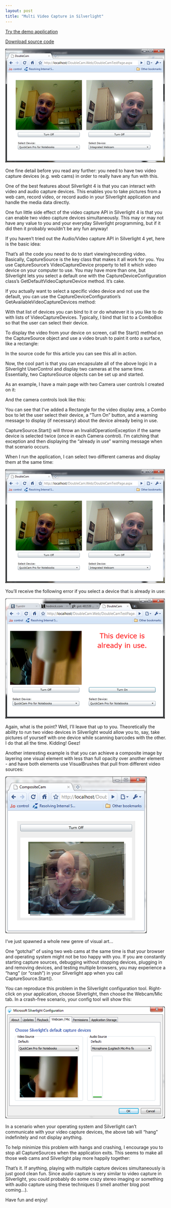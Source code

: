 ```yaml
---
layout: post
title: "Multi Video Capture in Silverlight"
---
```


<p><a href="http://kindohm.com/doublecam/" target="_blank">Try the demo application</a></p>
































































  
<p><a href="http://kindohm.com/doublecam/DoubleCam.zip" target="_blank">Download source code</a></p>
































































  
<p><img src="/hodsmedia/832399937_1.png" alt=""/></p>
































































  
<p>One fine detail before you read any further: you need to have two video capture devices (e.g. web cams) in order to really have any fun with this.</p>
































































  
<p>One of the best features about Silverlight 4 is that you can interact with video and audio capture devices. This enables you to take pictures from a web cam, record video, or record audio in your Silverlight application and handle the media data directly.</p>
































































  
<p>One fun little side effect of the video capture API in Silverlight 4 is that you can enable two video capture devices simultaneously. This may or may not have any value to you and your everyday Silverlight programming, but if it did then it probably wouldn&#8217;t be any fun anyway!</p>
































































  
<p>If you haven&#8217;t tried out the Audio/Video capture API in Silverlight 4 yet, here is the basic idea:</p>
































































  <script src="http://gist.github.com/480674.js?file=capture.cs"></script>
<p>That&#8217;s all the code you need to do to start viewing/recording video. Basically, CaptureSource is the key class that makes it all work for you. You use CaptureSource&#8217;s VideoCaptureDevice property to tell it which video device on your computer to use. You may have more than one, but Silverlight lets you select a default one with the CaptureDeviceConfiguration class&#8217;s GetDefaultVideoCaptureDevice method.  It&#8217;s cake.</p>
































































  
<p>If you actually want to select a specific video device and not use the default, you can use the CaptureDeviceConfiguration&#8217;s GetAvailableVideoCaptureDevices method:</p>
































































  <script src="http://gist.github.com/480681.js?file=getdevices.cs"></script>
<p>With that list of devices you can bind to it or do whatever it is you like to do with lists of VideoCaptureDevices. Typically, I bind that list to a ComboBox so that the user can select their device.</p>
































































  
<p>To display the video from your device on screen, call the Start() method on the CaptureSource object and use a video brush to paint it onto a surface, like a rectangle:</p>
































































  <script src="http://gist.github.com/480687.js?file=allowaccess.cs"></script>
<p>In the source code for this article you can see this all in action.</p>
































































  
<p>Now, the cool part is that you can encapsulate all of the above logic in a Silverlight UserControl and display two cameras at the same time. Essentially, two CaptureSource objects can be set up and started.</p>
































































  
<p>As an example, I have a main page with two Camera user controls I created on it:</p>
































































  <script src="http://gist.github.com/480690.js?file=MainPage.xaml"></script>
<p>And the camera controls look like this:</p>
































































  <script src="http://gist.github.com/480692.js?file=camera.xaml"></script>
<p>You can see that I&#8217;ve added a Rectangle for the video display area, a Combo box to let the user select their device, a &#8220;Turn On&#8221; button, and a warning message to display (if necessary) about the device already being in use.</p>
































































  
<p>CaptureSource.Start() will throw an InvalidOperationException if the same device is selected twice (once in each Camera control). I&#8217;m catching that exception and then displaying the &#8220;already in use&#8221; warning message when that scenario occurs.</p>
































































  
<p>When I run the application, I can select two different cameras and display them at the same time:</p>
































































  
<p><img src="/hodsmedia/832399937_2.png" alt=""/></p>
































































  
<p>You&#8217;ll receive the following error if you select a device that is already in use:</p>
































































  
<p><img src="/hodsmedia/832399937_3.png" alt=""/></p>
































































  
<p>Again, what is the point?  Well, I&#8217;ll leave that up to you. Theoretically the ability to run two video devices in Silverlight would allow you to, say, take pictures of yourself with one device while scanning barcodes with the other. I do that all the time. Kidding!  Geez!</p>
































































  
<p>Another interesting example is that you can achieve a composite image by layering one visual element with less than full opacity over another element - and have both elements use VisualBrushes that pull from different video sources:</p>
































































  
<p><img src="/hodsmedia/832399937_4.png" alt=""/></p>
































































  
<p>I&#8217;ve just spawned a whole new genre of visual art&#8230;</p>
































































  
<p>One &#8220;gotcha!&#8221; of using two web cams at the same time is that your browser and operating system might not be too happy with you. If you are constantly starting capture sources, debugging without stopping devices, plugging in and removing devices, and testing multiple browsers, you may experience a &#8220;hang&#8221; (or &#8220;crash&#8221;) in your Silverlight app when you call CaptureSource.Start().</p>
































































  
<p>You can reproduce this problem in the Silverlight configuration tool. Right-click on your application, choose Silverlight, then choose the Webcam/Mic tab. In a crash-free scenario, your config tool will show this:</p>
































































  
<p><img src="/hodsmedia/832399937_5.png" alt=""/></p>
































































  
<p>In a scenario when your operating system and Silverlight can&#8217;t communicate with your video capture devices, the above tab will &#8220;hang&#8221; indefinitely and not display anything.</p>
































































  
<p>To help minimize this problem with hangs and crashing, I encourage you to stop all CaptureSources when the application exits. This seems to make all those web cams and Silverlight play more happily together:</p>
































































  <script src="http://gist.github.com/481539.js?file=stopall.cs"></script>
<p>That&#8217;s it. If anything, playing with multiple capture devices simultaneously is just good clean fun. Since <em>audio</em> capture is very similar to video capture in Silverlight, you could probably do some crazy stereo imaging or something with audio capture using these techniques (I smell another blog post coming&#8230;).</p>
































































  
<p>Have fun and enjoy!</p>
































































